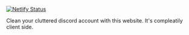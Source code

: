 [![Netlify Status](https://api.netlify.com/api/v1/badges/6d9467f7-4cb3-4968-a060-457d02cc9149/deploy-status)](https://app.netlify.com/projects/dc-c/deploys)

Clean your cluttered discord account with this website. It's compleatily client side.
